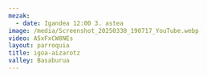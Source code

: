 ```yaml
---
mezak:
  - date: Igandea 12:00 3. astea
image: /media/Screenshot_20250330_190717_YouTube.webp
video: A5xFxCW8NEs
layout: parroquia
title: igoa-aizarotz
valley: Basaburua
---
```

